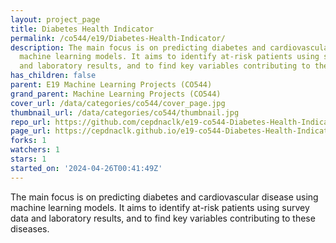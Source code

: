 ```yaml
---
layout: project_page
title: Diabetes Health Indicator
permalink: /co544/e19/Diabetes-Health-Indicator/
description: The main focus is on predicting diabetes and cardiovascular disease using
  machine learning models. It aims to identify at-risk patients using survey data
  and laboratory results, and to find key variables contributing to these diseases.
has_children: false
parent: E19 Machine Learning Projects (CO544)
grand_parent: Machine Learning Projects (CO544)
cover_url: /data/categories/co544/cover_page.jpg
thumbnail_url: /data/categories/co544/thumbnail.jpg
repo_url: https://github.com/cepdnaclk/e19-co544-Diabetes-Health-Indicator
page_url: https://cepdnaclk.github.io/e19-co544-Diabetes-Health-Indicator
forks: 1
watchers: 1
stars: 1
started_on: '2024-04-26T00:41:49Z'
---
```


The main focus is on predicting diabetes and cardiovascular disease using machine learning models. It aims to identify at-risk patients using survey data and laboratory results, and to find key variables contributing to these diseases.